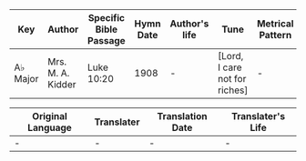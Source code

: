Key | Author   | Specific Bible Passage     |Hymn Date |Author's life |Tune |Metrical Pattern   |Composer/Source
-- | --------- | ---------------------------|----------|--------------|-----|-------------------|-------------  
A♭ Major |Mrs. M. A. Kidder |Luke 10:20 |1908 |- |[Lord, I care not for riches] |- |Frank M. Davis

Original Language | Translater | Translation Date   | Translater's Life  
----------------- | --------- | --------------------|-------------     
\- |- |- |-
